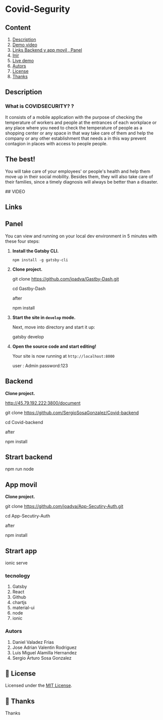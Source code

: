 # Covid-Segurity

## Content

1. [Description](#Description)
1. [Demo video]()
1. [Links Backend y app movil , Panel](#Links)
1. [Inir](#Instalar)
1. [Live demo](#live-demo)
1. [Autors](#Autors)
1. [License](#memo-license)
1. [Thanks ](#-thanks)

## Description

### What is COVIDSECURITY? ?

It consists of a mobile application with the purpose of checking the temperature of workers and people at the entrances of each workplace or any place where you need to check the temperature of people as a shopping center or any space in that way take care of them and help the company or any other establishment that needs a in this way prevent contagion in places with access to people people.

## The best!

You will take care of your employees' or people's health and help them move up in their social mobility. Besides them, they will also take care of their families, since a timely diagnosis will always be better than a disaster.

## VIDEO

## Links

## Panel

You can view and running on your local dev environment in 5 minutes with these four steps:

1. **Install the Gatsby CLI.**

   ```shell
   npm install -g gatsby-cli
   ```

2. **Clone project.**

   git clone https://github.com/joadva/Gastby-Dash.git

   cd Gastby-Dash

   after

   npm install

3. **Start the site in `develop` mode.**

   Next, move into directory and start it up:

   gatsby develop

4. **Open the source code and start editing!**

   Your site is now running at `http://localhost:8000`

   user : Admin
   password:123

## Backend

**Clone project.**

http://45.79.192.222:3800/document

git clone https://github.com/SergioSosaGonzalez/Covid-backend

cd Covid-backend

after

npm install

## Strart backend

npm run node

## App movil

**Clone project.**

git clone https://github.com/joadva/App-Secutiry-Auth.git

cd App-Secutiry-Auth

after

npm install

## Strart app

ionic serve

### tecnology

1. Gatsby
2. React
3. Github
4. chartjs
5. material-ui
6. node
7. ionic

### Autors

1. Daniel Valadez Frias
2. Jose Adrian Valentin Rodriguez
3. Luis Miguel Alamilla Hernandez
4. Sergio Arturo Sosa Gonzalez

## :memo: License

Licensed under the [MIT License](./LICENSE).

## 💜 Thanks

Thanks
